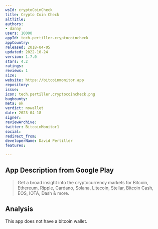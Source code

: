 ```yaml
---
wsId: cryptoCoinCheck
title: Crypto Coin Check
altTitle: 
authors:
- danny
users: 10000
appId: tech.pertiller.cryptocoincheck
appCountry: 
released: 2018-04-05
updated: 2022-10-24
version: 1.7.0
stars: 4.2
ratings: 
reviews: 1
size: 
website: https://bitcoinmonitor.app
repository: 
issue: 
icon: tech.pertiller.cryptocoincheck.png
bugbounty: 
meta: ok
verdict: nowallet
date: 2023-04-18
signer: 
reviewArchive: 
twitter: BitcoinMonitor1
social: 
redirect_from: 
developerName: David Pertiller
features: 

---
```


## App Description from Google Play 

> Get a broad insight into the cryptocurrency markets for Bitcoin, Ethereum, Ripple, Cardano, Solana, Litecoin, Stellar, Bitcoin Cash, EOS, IOTA, Dash & more.

## Analysis

This app does not have a bitcoin wallet.